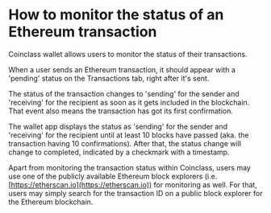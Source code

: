 # How to monitor the status of an Ethereum transaction

Coinclass wallet allows users to monitor the status of their transactions.

When a user sends an Ethereum transaction, it should appear with a 'pending' status on the Transactions tab, right after it's sent.

The status of the transaction changes to 'sending' for the sender and 'receiving' for the recipient as soon as it gets included in the blockchain. That event also means the transaction has got its first confirmation.

The wallet app displays the status as 'sending' for the sender and 'receiving' for the recipient until at least 10 blocks have passed (aka. the transaction having 10 confirmations). After that, the status change will change to completed, indicated by a checkmark with a timestamp.

Apart from monitoring the transaction status within Coinclass, users may use one of the publicly available Ethereum block explorers (i.e. [https://etherscan.io](https://etherscan.io)) for monitoring as well. For that, users may simply search for the transaction ID on a public block explorer for the Ethereum blockchain.
